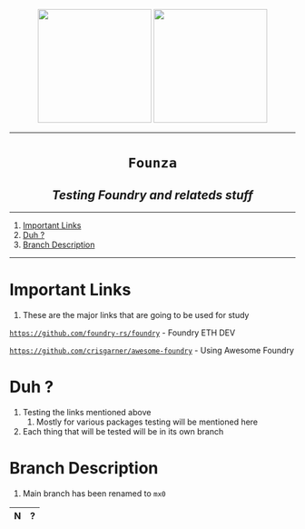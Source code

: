 <p align="center">
<img src="https://media.tenor.com/WvmumPs2OLEAAAAd/woman-robot.gif" width="200">
<img src="https://media.tenor.com/WvmumPs2OLEAAAAd/woman-robot.gif" width="200">
</p>

----
<h1 align="center"><code>Founza</code></h1>
<h2 align="center"><i> Testing Foundry and relateds stuff </i></h2>

----
1. [Important Links](#important-links)
2. [Duh ?](#duh-)
3. [Branch Description](#branch-description)

----

# Important Links 

1. These are the major links that are going to be used for study

[`https://github.com/foundry-rs/foundry`](https://github.com/foundry-rs/foundry) - Foundry ETH DEV

[`https://github.com/crisgarner/awesome-foundry`](https://github.com/crisgarner/awesome-foundry) - Using Awesome Foundry 

# Duh ? 

1. Testing the links mentioned above 
   1. Mostly for various packages testing will be mentioned here 
2. Each thing that will be tested will be in its own branch 

# Branch Description 

1. Main branch has been renamed to `mx0`

N | ? 
|:--:|:--:|

